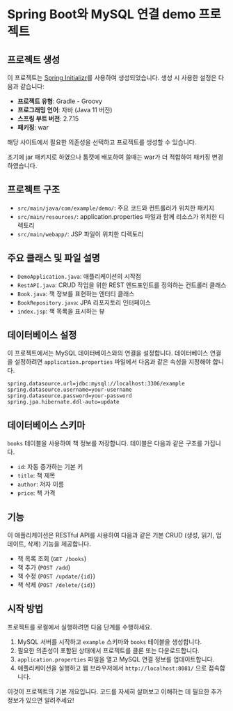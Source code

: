 # Spring Boot와 MySQL 연결 demo 프로젝트

## 프로젝트 생성

이 프로젝트는 [Spring Initializr](https://start.spring.io/#!type=gradle-project&language=java&platformVersion=2.7.15&packaging=jar&jvmVersion=11&groupId=com.example&artifactId=jardemo&name=jardemo&description=Demo%20project%20for%20Spring%20Boot&packageName=com.example.jardemo&dependencies=web,devtools,thymeleaf,data-jpa,data-jdbc,mysql)를 사용하여 생성되었습니다. 생성 시 사용한 설정은 다음과 같습니다:

- **프로젝트 유형**: Gradle - Groovy
- **프로그래밍 언어**: 자바 (Java 11 버전)
- **스프링 부트 버전**: 2.7.15
- **패키징**: war

해당 사이트에서 필요한 의존성을 선택하고 프로젝트를 생성할 수 있습니다.

초기에 jar 패키지로 하였으나 톰캣에 배포하여 쓸때는 war가 더 적합하여 패키징 변경하였습니다.

## 프로젝트 구조

- `src/main/java/com/example/demo/`: 주요 코드와 컨트롤러가 위치한 패키지
- `src/main/resources/`: application.properties 파일과 함께 리소스가 위치한 디렉토리
- `src/main/webapp/`: JSP 파일이 위치한 디렉토리

## 주요 클래스 및 파일 설명

- `DemoApplication.java`: 애플리케이션의 시작점
- `RestAPI.java`: CRUD 작업을 위한 REST 엔드포인트를 정의하는 컨트롤러 클래스
- `Book.java`: 책 정보를 표현하는 엔터티 클래스
- `BookRepository.java`: JPA 리포지토리 인터페이스
- `index.jsp`: 책 목록을 표시하는 뷰


## 데이터베이스 설정

이 프로젝트에서는 MySQL 데이터베이스와의 연결을 설정합니다. 데이터베이스 연결을 설정하려면 `application.properties` 파일에서 다음과 같은 속성을 지정해야 합니다.

```properties
spring.datasource.url=jdbc:mysql://localhost:3306/example
spring.datasource.username=your-username
spring.datasource.password=your-password
spring.jpa.hibernate.ddl-auto=update
```

## 데이터베이스 스키마

`books` 테이블을 사용하여 책 정보를 저장합니다. 테이블은 다음과 같은 구조를 가집니다.

- `id`: 자동 증가하는 기본 키
- `title`: 책 제목
- `author`: 저자 이름
- `price`: 책 가격

## 기능

이 애플리케이션은 RESTful API를 사용하여 다음과 같은 기본 CRUD (생성, 읽기, 업데이트, 삭제) 기능을 제공합니다.

- 책 목록 조회 (`GET /books`)
- 책 추가 (`POST /add`)
- 책 수정 (`POST /update/{id}`)
- 책 삭제 (`POST /delete/{id}`)

## 시작 방법

프로젝트를 로컬에서 실행하려면 다음 단계를 수행하세요.

1. MySQL 서버를 시작하고 `example` 스키마와 `books` 테이블을 생성합니다.
2. 필요한 의존성이 포함된 상태에서 프로젝트를 클론 또는 다운로드합니다.
3. `application.properties` 파일을 열고 MySQL 연결 정보를 업데이트합니다.
4. 애플리케이션을 실행하고 웹 브라우저에서 `http://localhost:8081/` 으로 접속합니다.


이것이 프로젝트의 기본 개요입니다. 코드를 자세히 살펴보고 이해하는 데 필요한 추가 정보가 있으면 알려주세요!
